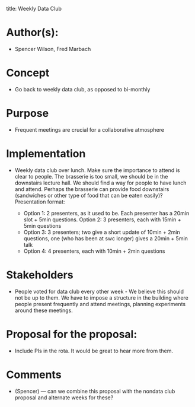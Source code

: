 title: Weekly Data Club

# Author(s):

- Spencer Wilson, Fred Marbach


# Concept

- Go back to weekly data club, as opposed to bi-monthly


# Purpose

- Frequent meetings are crucial for a collaborative atmosphere 


# Implementation

- Weekly data club over lunch. Make sure the importance to attend is clear to people.
    The brasserie is too small, we should be in the downstairs lecture hall. We should find a way for people to have lunch and attend. Perhaps the brasserie can provide food downstairs (sandwiches or other type of food that can be eaten easily)?
    Presentation format:

    * Option 1: 2 presenters, as it used to be. Each presenter has a 20min slot + 5min questions.
        Option 2: 3 presenters, each with 15min + 5min questions
    * Option 3: 3 presenters; two give a short update of 10min + 2min questions, one (who has been at swc longer) gives a 20min + 5min talk
    * Option 4: 4 presenters, each with 10min + 2min questions


# Stakeholders

- People voted for data club every other week - We believe this should not be up to them. We have to impose a structure in the building where people present frequently and attend meetings, planning experiments around these meetings. 


# Proposal for the proposal:

- Include PIs in the rota. It would be great to hear more from them.


# Comments

- (Spencer) — can we combine this proposal with the nondata club proposal and alternate weeks for these?
